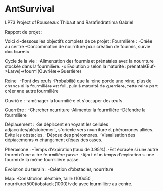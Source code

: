 # AntSurvival
LP73 Project of Rousseaux Thibaut and Razafindratsima Gabriel

Rapport de projet : 

Voici ci-dessous les objectifs complets de ce projet :
Fourmilière :
-Créée au centre 
-Consommation de nourriture pour création de fourmis, survie des fourmis

Cycle de la vie :
-Alimentation des fourmis et prénatales avec la nourriture stockée dans la fourmilière.
-« Evolution » selon la maturité : prénatal(Œuf->Larve)->fourmi(Ouvrière->Guerrière)

Reine :
-Pont des œufs
-Probabilité que la reine ponde une reine, plus de chance si la fourmilière est full, puis à maturité de guerrière, cette reine part créer une autre fourmilière

Ouvrière :
-aménager la fourmilière et s'occuper des œufs

Guerrière :
-Chercher nourriture
-Alimenter la fourmilière
-Défendre la fourmilière 

Déplacement :
-Se déplacent en voyant les cellules adjacentes/aléatoirement, s'oriente vers nourriture et phéromones alliées. Evite les obstacles.
-Dépose des phéromones. 
-Visualisation des déplacements et changement d’états des cases.


Phéromone :
-Temps d'expiration (taux de 0.95%).
-Est écrasée si une autre fourmi d'une autre fourmilière passe.
-Ajout d’un temps d'expiration si une fourmi de la même fourmilière passe.

Evolution du terrain :
-Création d'obstacles, nourriture

Map:
-Constitution aléatoire, taille (100x50), nourriture(500)/obstacle(1000)/vide avec fourmilière au centre.


